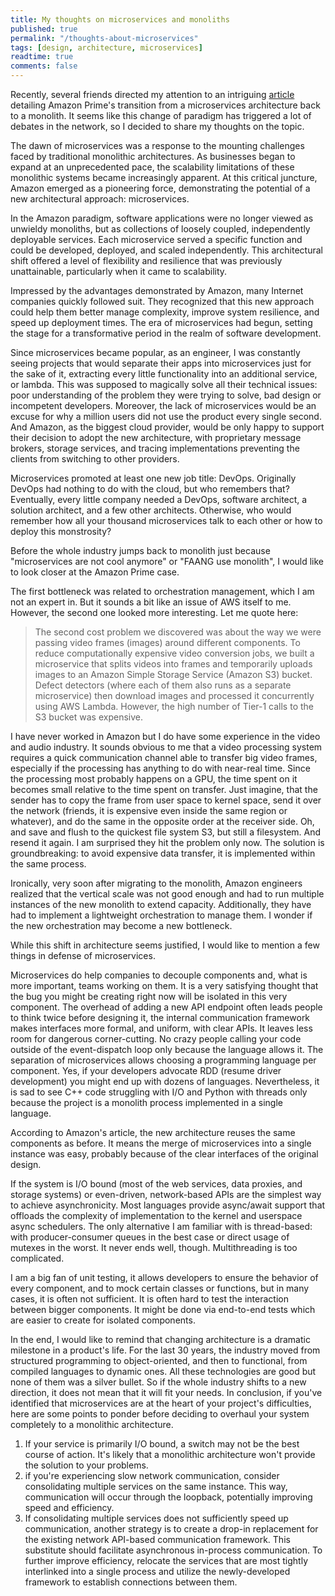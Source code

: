 ```yaml
---
title: My thoughts on microservices and monoliths
published: true
permalink: "/thoughts-about-microservices"
tags: [design, architecture, microservices]
readtime: true
comments: false
---
```


Recently, several friends directed my attention to an intriguing [article][1] detailing Amazon Prime's transition from a microservices architecture back to a monolith.
It seems like this change of paradigm has triggered a lot of debates in the network, so I decided to share my thoughts on the topic.

The dawn of microservices was a response to the mounting challenges faced by traditional monolithic architectures. As businesses began to expand at an unprecedented pace, the scalability limitations of these monolithic systems became increasingly apparent. At this critical juncture, Amazon emerged as a pioneering force, demonstrating the potential of a new architectural approach: microservices.

In the Amazon paradigm, software applications were no longer viewed as unwieldy monoliths, but as collections of loosely coupled, independently deployable services. Each microservice served a specific function and could be developed, deployed, and scaled independently. This architectural shift offered a level of flexibility and resilience that was previously unattainable, particularly when it came to scalability.

Impressed by the advantages demonstrated by Amazon, many Internet companies quickly followed suit. They recognized that this new approach could help them better manage complexity, improve system resilience, and speed up deployment times. The era of microservices had begun, setting the stage for a transformative period in the realm of software development.

Since microservices became popular, as an engineer, I was constantly seeing projects that would separate their apps into microservices just for the sake of it, extracting every little functionality into an additional service, or lambda. This was supposed to magically solve all their technical issues: poor understanding of the problem they were trying to solve, bad design or incompetent developers. Moreover, the lack of microservices would be an excuse for why a million users did not use the product every single second. And Amazon, as the biggest cloud provider, would be only happy to support their decision to adopt the new architecture, with proprietary message brokers, storage services, and tracing implementations preventing the clients from switching to other providers.

Microservices promoted at least one new job title: DevOps.
Originally DevOps had nothing to do with the cloud, but who remembers that? Eventually, every little company needed a DevOps, software architect, a solution architect, and a few other architects. Otherwise, who would remember how all your thousand microservices talk to each other or how to deploy this monstrosity?

Before the whole industry jumps back to monolith just because "microservices are not cool anymore" or "FAANG use monolith", I would like to look closer at the Amazon Prime case.

The first bottleneck was related to orchestration management, which I am not an expert in. But it sounds a bit like an issue of AWS itself to me.
However, the second one looked more interesting. Let me quote here:

> The second cost problem we discovered was about the way we were passing video frames (images) around different components. To reduce computationally expensive video conversion jobs, we built a microservice that splits videos into frames and temporarily uploads images to an Amazon Simple Storage Service (Amazon S3) bucket. Defect detectors (where each of them also runs as a separate microservice) then download images and processed it concurrently using AWS Lambda. However, the high number of Tier-1 calls to the S3 bucket was expensive.

I have never worked in Amazon but I do have some experience in the video and audio industry. It sounds obvious to me that a video processing system requires a quick communication channel able to transfer big video frames, especially if the processing has anything to do with near-real time. Since the processing most probably happens on a GPU, the time spent on it becomes small relative to the time spent on transfer. Just imagine, that the sender has to copy the frame from user space to kernel space, send it over the network (friends, it is expensive even inside the same region or whatever), and do the same in the opposite order at the receiver side. Oh, and save and flush to the quickest file system S3, but still a filesystem. And resend it again. I am surprised they hit the problem only now. The solution is groundbreaking: to avoid expensive data transfer, it is implemented within the same process.

Ironically, very soon after migrating to the monolith, Amazon engineers realized that the vertical scale was not good enough and had to run multiple instances of the new monolith to extend capacity. Additionally, they have had to implement a lightweight orchestration to manage them. I wonder if the new orchestration may become a new bottleneck.

While this shift in architecture seems justified, I would like to mention a few things in defense of microservices.

Microservices do help companies to decouple components and, what is more important, teams working on them. It is a very satisfying thought that the bug you might be creating right now will be isolated in this very component. The overhead of adding a new API endpoint often leads people to think twice before designing it, the internal communication framework makes interfaces more formal, and uniform, with clear APIs. It leaves less room for dangerous corner-cutting.
No crazy people calling your code outside of the event-dispatch loop only because the language allows it. The separation of microservices allows choosing a programming language per component. Yes, if your developers advocate RDD (resume driver development) you might end up with dozens of languages. Nevertheless, it is sad to see C++ code struggling with I/O and Python with threads only because the project is a monolith process implemented in a single language.

According to Amazon's article, the new architecture reuses the same components as before. It means the merge of microservices into a single instance was easy, probably because of the clear interfaces of the original design.

If the system is I/O bound (most of the web services, data proxies, and storage systems) or even-driven, network-based APIs are the simplest way to achieve asynchronicity.
Most languages provide async/await support that offloads the complexity of implementation to the kernel and userspace async schedulers.
The only alternative I am familiar with is thread-based: with producer-consumer queues in the best case or direct usage of mutexes in the worst. It never ends well, though. Multithreading is too complicated.

I am a big fan of unit testing, it allows developers to ensure the behavior of every component, and to mock certain classes or functions, but in many cases, it is often not sufficient. It is often hard to test the interaction between bigger components. It might be done via end-to-end tests which are easier to create for isolated components.

In the end, I would like to remind that changing architecture is a dramatic milestone in a product's life.
For the last 30 years, the industry moved from structured programming to object-oriented, and then to functional, from compiled languages to dynamic ones. All these technologies are good but none of them was a silver bullet.
So if the whole industry shifts to a new direction, it does not mean that it will fit your needs.
In conclusion, if you've identified that microservices are at the heart of your project's difficulties, here are some points to ponder before deciding to overhaul your system completely to a monolithic architecture.

1. If your service is primarily I/O bound, a switch may not be the best course of action. It's likely that a monolithic architecture won't provide the solution to your problems.
2. if you're experiencing slow network communication, consider consolidating multiple services on the same instance. This way, communication will occur through the loopback, potentially improving speed and efficiency.
3. If consolidating multiple services does not sufficiently speed up communication, another strategy is to create a drop-in replacement for the existing network API-based communication framework. This substitute should facilitate asynchronous in-process communication. To further improve efficiency, relocate the services that are most tightly interlinked into a single process and utilize the newly-developed framework to establish connections between them.

[1]: https://www.primevideotech.com/video-streaming/scaling-up-the-prime-video-audio-video-monitoring-service-and-reducing-costs-by-90
